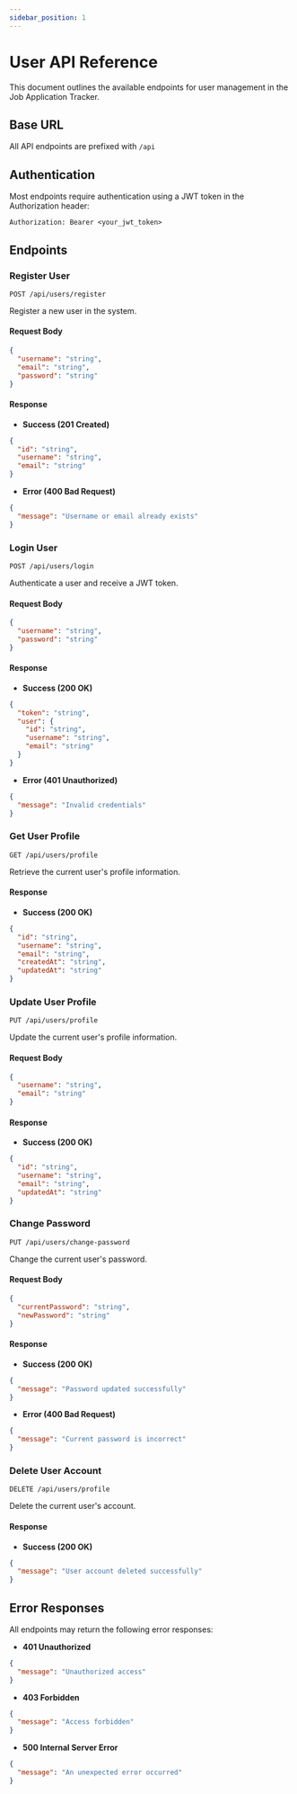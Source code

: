 ```yaml
---
sidebar_position: 1
---
```


# User API Reference

This document outlines the available endpoints for user management in the Job Application Tracker.

## Base URL

All API endpoints are prefixed with `/api`

## Authentication

Most endpoints require authentication using a JWT token in the Authorization header:
```
Authorization: Bearer <your_jwt_token>
```

## Endpoints

### Register User

```http
POST /api/users/register
```

Register a new user in the system.

#### Request Body

```json
{
  "username": "string",
  "email": "string",
  "password": "string"
}
```

#### Response

- **Success (201 Created)**
```json
{
  "id": "string",
  "username": "string",
  "email": "string"
}
```

- **Error (400 Bad Request)**
```json
{
  "message": "Username or email already exists"
}
```

### Login User

```http
POST /api/users/login
```

Authenticate a user and receive a JWT token.

#### Request Body

```json
{
  "username": "string",
  "password": "string"
}
```

#### Response

- **Success (200 OK)**
```json
{
  "token": "string",
  "user": {
    "id": "string",
    "username": "string",
    "email": "string"
  }
}
```

- **Error (401 Unauthorized)**
```json
{
  "message": "Invalid credentials"
}
```

### Get User Profile

```http
GET /api/users/profile
```

Retrieve the current user's profile information.

#### Response

- **Success (200 OK)**
```json
{
  "id": "string",
  "username": "string",
  "email": "string",
  "createdAt": "string",
  "updatedAt": "string"
}
```

### Update User Profile

```http
PUT /api/users/profile
```

Update the current user's profile information.

#### Request Body

```json
{
  "username": "string",
  "email": "string"
}
```

#### Response

- **Success (200 OK)**
```json
{
  "id": "string",
  "username": "string",
  "email": "string",
  "updatedAt": "string"
}
```

### Change Password

```http
PUT /api/users/change-password
```

Change the current user's password.

#### Request Body

```json
{
  "currentPassword": "string",
  "newPassword": "string"
}
```

#### Response

- **Success (200 OK)**
```json
{
  "message": "Password updated successfully"
}
```

- **Error (400 Bad Request)**
```json
{
  "message": "Current password is incorrect"
}
```

### Delete User Account

```http
DELETE /api/users/profile
```

Delete the current user's account.

#### Response

- **Success (200 OK)**
```json
{
  "message": "User account deleted successfully"
}
```

## Error Responses

All endpoints may return the following error responses:

- **401 Unauthorized**
```json
{
  "message": "Unauthorized access"
}
```

- **403 Forbidden**
```json
{
  "message": "Access forbidden"
}
```

- **500 Internal Server Error**
```json
{
  "message": "An unexpected error occurred"
}
``` 
